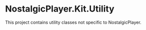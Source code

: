 # NostalgicPlayer.Kit.Utility
This project contains utility classes not specific to NostalgicPlayer.
